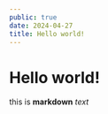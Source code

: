 ```yaml
---
public: true
date: 2024-04-27
title: Hello world!
---
```


# Hello world!

this is **markdown** _text_
